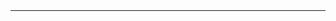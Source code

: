 <!DOCTYPE html><html lang="en"><head><title>Colony Idle</title><meta name="author" content="JactusTheCactus"><meta name="description" content="A game of Birth &amp; Rebirth"><meta charset="UTF-8"><meta name="viewport" content="width=device-width,initial-scale=1"><link href="style.css" rel="stylesheet"><script src="script.js"></script></head><body><header id="resources"></header><hr><main id="main"></main></body></html>
